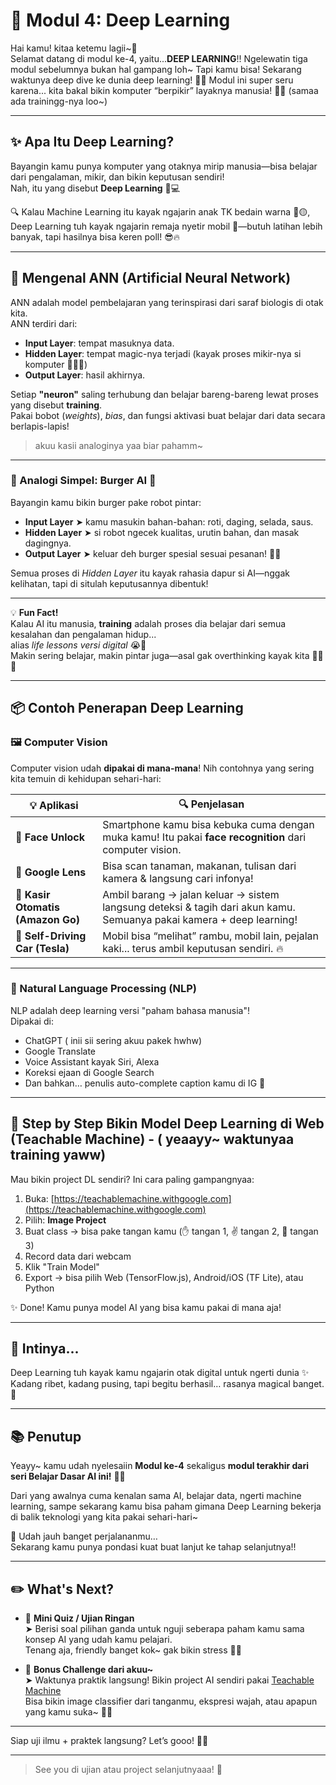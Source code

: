 # 🧠 Modul 4: Deep Learning

Hai kamu! kitaa ketemu lagii~🌸  
Selamat datang di modul ke-4, yaitu...**DEEP LEARNING**!!
Ngelewatin tiga modul sebelumnya bukan hal gampang loh~ Tapi kamu bisa! Sekarang waktunya deep dive ke dunia deep learning! 🌊🤖
Modul ini super seru karena... kita bakal bikin komputer “berpikir” layaknya manusia! 👀💡 (samaa ada trainingg-nya loo~)

---

## ✨ Apa Itu Deep Learning?

Bayangin kamu punya komputer yang otaknya mirip manusia—bisa belajar dari pengalaman, mikir, dan bikin keputusan sendiri!  
Nah, itu yang disebut **Deep Learning** 🧠💻

🔍 Kalau Machine Learning itu kayak ngajarin anak TK bedain warna 🍎🟡,  
Deep Learning tuh kayak ngajarin remaja nyetir mobil 🚗—butuh latihan lebih banyak, tapi hasilnya bisa keren poll! 😎🔥

---

## 🧠 Mengenal ANN (Artificial Neural Network)

ANN adalah model pembelajaran yang terinspirasi dari saraf biologis di otak kita.  
ANN terdiri dari:

- **Input Layer**: tempat masuknya data.  
- **Hidden Layer**: tempat magic-nya terjadi (kayak proses mikir-nya si komputer 🧙‍♂️✨)  
- **Output Layer**: hasil akhirnya.

Setiap **"neuron"** saling terhubung dan belajar bareng-bareng lewat proses yang disebut **training**.  
Pakai bobot (*weights*), *bias*, dan fungsi aktivasi buat belajar dari data secara berlapis-lapis!

> akuu kasii analoginya yaa biar pahamm~

---
### 🍔 Analogi Simpel: Burger AI 🍔

Bayangin kamu bikin burger pake robot pintar:

- **Input Layer** ➤ kamu masukin bahan-bahan: roti, daging, selada, saus.  
- **Hidden Layer** ➤ si robot ngecek kualitas, urutin bahan, dan masak dagingnya.  
- **Output Layer** ➤ keluar deh burger spesial sesuai pesanan! 🍔✨

Semua proses di *Hidden Layer* itu kayak rahasia dapur si AI—nggak kelihatan, tapi di situlah keputusannya dibentuk!

---

💡 **Fun Fact!**  
Kalau AI itu manusia, **training** adalah proses dia belajar dari semua kesalahan dan pengalaman hidup...  
alias *life lessons versi digital* 😭💾  
Makin sering belajar, makin pintar juga—asal gak overthinking kayak kita 😵‍💫✨

---

## 📦 Contoh Penerapan Deep Learning

### 🖼️ Computer Vision

Computer vision udah **dipakai di mana-mana**! Nih contohnya yang sering kita temuin di kehidupan sehari-hari:

| 💡 Aplikasi | 🔍 Penjelasan |
|------------|---------------|
| 📱 **Face Unlock** | Smartphone kamu bisa kebuka cuma dengan muka kamu! Itu pakai **face recognition** dari computer vision. |
| 📸 **Google Lens** | Bisa scan tanaman, makanan, tulisan dari kamera & langsung cari infonya! |
| 🛒 **Kasir Otomatis (Amazon Go)** | Ambil barang → jalan keluar → sistem langsung deteksi & tagih dari akun kamu. Semuanya pakai kamera + deep learning! |
| 🚗 **Self-Driving Car (Tesla)** | Mobil bisa “melihat” rambu, mobil lain, pejalan kaki... terus ambil keputusan sendiri. 🔥 |

---

### 📄 Natural Language Processing (NLP)

NLP adalah deep learning versi "paham bahasa manusia"!  
Dipakai di:
- ChatGPT ( inii sii sering akuu pakek hwhw)
- Google Translate
- Voice Assistant kayak Siri, Alexa
- Koreksi ejaan di Google Search
- Dan bahkan… penulis auto-complete caption kamu di IG 🤭

---

## 🧪 Step by Step Bikin Model Deep Learning di Web (Teachable Machine) - ( yeaayy~ waktunyaa training yaww)

Mau bikin project DL sendiri? Ini cara paling gampangnyaa:

1. Buka: [https://teachablemachine.withgoogle.com](https://teachablemachine.withgoogle.com)
2. Pilih: **Image Project**
3. Buat class → bisa pake tangan kamu (✋ tangan 1, ✌️ tangan 2, 🤟 tangan 3)
4. Record data dari webcam
5. Klik "Train Model"
6. Export → bisa pilih Web (TensorFlow.js), Android/iOS (TF Lite), atau Python

✨ Done! Kamu punya model AI yang bisa kamu pakai di mana aja!  

---

## 🧠 Intinya...

Deep Learning tuh kayak kamu ngajarin otak digital untuk ngerti dunia ✨  
Kadang ribet, kadang pusing, tapi begitu berhasil… rasanya magical banget. 💫  

---

## 📚 Penutup

Yeayy~ kamu udah nyelesaiin **Modul ke-4** sekaligus **modul terakhir dari seri Belajar Dasar AI ini!** 🥳💖

Dari yang awalnya cuma kenalan sama AI, belajar data, ngerti machine learning, sampe sekarang kamu bisa paham gimana Deep Learning bekerja di balik teknologi yang kita pakai sehari-hari~

💭 Udah jauh banget perjalananmu…  
Sekarang kamu punya pondasi kuat buat lanjut ke tahap selanjutnya!!

---

## ✏️ What's Next?

- 🧠 **Mini Quiz / Ujian Ringan**  
  ➤ Berisi soal pilihan ganda untuk nguji seberapa paham kamu sama konsep AI yang udah kamu pelajari.  
  Tenang aja, friendly banget kok~ gak bikin stress 🥹💡

- 🎯 **Bonus Challenge dari akuu~**  
  ➤ Waktunya praktik langsung! Bikin project AI sendiri pakai [Teachable Machine](https://teachablemachine.withgoogle.com)  
  Bisa bikin image classifier dari tanganmu, ekspresi wajah, atau apapun yang kamu suka~ 🤖📸

---

Siap uji ilmu + praktek langsung? Let’s gooo! 🚀💪

---
> See you di ujian atau project selanjutnyaaa! 🌟
